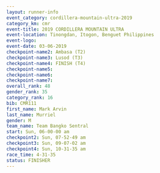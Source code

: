 ```yaml
---
layout: runner-info 
event_category: cordillera-mountain-ultra-2019 
category_km: cmr 
event-title: 2019 CORDILLERA MOUNTAIN ULTRA 
event-location: Tinongdan, Itogon, Benguet Philippines 
event-logo: 
event-date: 03-06-2019 
checkpoint-name2: Ambasa (T2) 
checkpoint-name3: Lusod (T3) 
checkpoint-name4: FINISH (T4) 
checkpoint-name5: 
checkpoint-name6: 
checkpoint-name7: 
overall_rank: 48
gender_rank: 35
category_rank: 16
bib: CMR111
first_name: Mark Arvin
last_name: Murriel
gender: M
team_name: Team Bangko Sentral
start: Sun, 06-00-00 am
checkpoint2: Sun, 07-52-49 am
checkpoint3: Sun, 09-07-02 am
checkpoint4: Sun, 10-31-35 am
race_time: 4-31-35
status: FINISHER
---
```

